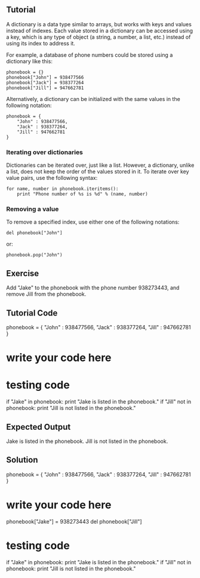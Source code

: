 Tutorial
--------

A dictionary is a data type similar to arrays, but works with keys and values instead of indexes. Each value stored in a dictionary can be accessed using a key, which is any type of object (a string, a number, a list, etc.) instead of using its index to address it.

For example, a database of phone numbers could be stored using a dictionary like this:

    phonebook = {}
    phonebook["John"] = 938477566
    phonebook["Jack"] = 938377264
    phonebook["Jill"] = 947662781

Alternatively, a dictionary can be initialized with the same values in the following notation:

    phonebook = {
        "John" : 938477566,
        "Jack" : 938377264,
        "Jill" : 947662781
    }

### Iterating over dictionaries

Dictionaries can be iterated over, just like a list. However, a dictionary, unlike a list, does not keep the order of the values stored in it. To iterate over key value pairs, use the following syntax:

    for name, number in phonebook.iteritems():
        print "Phone number of %s is %d" % (name, number)

### Removing a value

To remove a specified index, use either one of the following notations:

    del phonebook["John"]

or:

    phonebook.pop("John")

Exercise
--------

Add "Jake" to the phonebook with the phone number 938273443, and remove Jill from the phonebook.

Tutorial Code
-------------

phonebook = {
    "John" : 938477566,
    "Jack" : 938377264,
    "Jill" : 947662781
}

# write your code here


# testing code
if "Jake" in phonebook:
    print "Jake is listed in the phonebook."
if "Jill" not in phonebook:
    print "Jill is not listed in the phonebook."

Expected Output
---------------

Jake is listed in the phonebook.
Jill is not listed in the phonebook.

Solution
--------

phonebook = {
    "John" : 938477566,
    "Jack" : 938377264,
    "Jill" : 947662781
}

# write your code here
phonebook["Jake"] = 938273443
del phonebook["Jill"]

# testing code
if "Jake" in phonebook:
    print "Jake is listed in the phonebook."
if "Jill" not in phonebook:
    print "Jill is not listed in the phonebook."